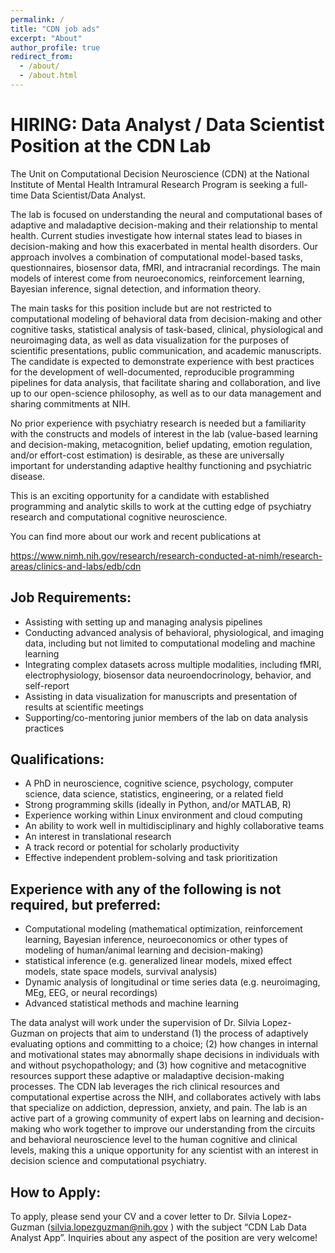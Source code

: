 ```yaml
---
permalink: /
title: "CDN job ads"
excerpt: "About"
author_profile: true
redirect_from: 
  - /about/
  - /about.html
---
```

HIRING: Data Analyst / Data Scientist Position at the CDN Lab 
======
The Unit on Computational Decision Neuroscience (CDN) at the National Institute of Mental Health Intramural Research Program is seeking a full-time Data Scientist/Data Analyst.

The lab is focused on understanding the neural and computational bases of adaptive and maladaptive decision-making and their relationship to mental health. Current studies investigate how internal states lead to biases in decision-making and how this exacerbated in mental health disorders. Our approach involves a combination of computational model-based tasks, questionnaires, biosensor data, fMRI, and intracranial recordings. The main models of interest come from neuroeconomics, reinforcement learning, Bayesian inference, signal detection, and information theory. 

The main tasks for this position include but are not restricted to computational modeling of behavioral data from decision-making and other cognitive tasks, statistical analysis of task-based, clinical, physiological and neuroimaging data, as well as data visualization for the purposes of scientific presentations, public communication, and academic manuscripts. The candidate is expected to demonstrate experience with best practices for the development of well-documented, reproducible programming pipelines for data analysis, that facilitate sharing and collaboration, and live up to our open-science philosophy, as well as to our data management and sharing commitments at NIH.

No prior experience with psychiatry research is needed but a familiarity with the constructs and models of interest in the lab (value-based learning and decision-making, metacognition, belief updating, emotion regulation, and/or effort-cost estimation) is desirable, as these are universally important for understanding adaptive healthy functioning and psychiatric disease.

This is an exciting opportunity for a candidate with established programming and analytic skills to work at the cutting edge of psychiatry research and computational cognitive neuroscience. 

You can find more about our work and recent publications at

https://www.nimh.nih.gov/research/research-conducted-at-nimh/research-areas/clinics-and-labs/edb/cdn

Job Requirements:
------
- Assisting with setting up and managing analysis pipelines
- Conducting advanced analysis of behavioral, physiological, and imaging data, including but not limited to computational modeling and machine learning
- Integrating complex datasets across multiple modalities, including fMRI, electrophysiology, biosensor data neuroendocrinology, behavior, and self-report
- Assisting in data visualization for manuscripts and presentation of results at scientific meetings
- Supporting/co-mentoring junior members of the lab on data analysis practices

Qualifications:
------
- A PhD in neuroscience, cognitive science, psychology, computer science, data science, statistics, engineering, or a related field
- Strong programming skills (ideally in Python, and/or MATLAB, R)
- Experience working within Linux environment and cloud computing
- An ability to work well in multidisciplinary and highly collaborative teams
- An interest in translational research
- A track record or potential for scholarly productivity
- Effective independent problem-solving and task prioritization

Experience with any of the following is not required, but preferred:
------
- Computational modeling (mathematical optimization, reinforcement learning, Bayesian inference, neuroeconomics or other types of modeling of human/animal learning and decision-making)
- statistical inference (e.g. generalized linear models, mixed effect models, state space models, survival analysis)
- Dynamic analysis of longitudinal or time series data (e.g. neuroimaging, MEg, EEG, or neural recordings)
- Advanced statistical methods and machine learning

The data analyst will work under the supervision of Dr. Silvia Lopez-Guzman on projects that aim to understand (1) the process of adaptively evaluating options and committing to a choice; (2) how changes in internal and motivational states may abnormally shape decisions in individuals with and without psychopathology; and (3) how cognitive and metacognitive resources support these adaptive or maladaptive decision-making processes. The CDN lab leverages the rich clinical resources and computational expertise across the NIH, and collaborates actively with labs that specialize on addiction, depression, anxiety, and pain. The lab is an active part of a growing community of expert labs on learning and decision-making who work together to improve our understanding from the circuits and behavioral neuroscience level to the human cognitive and clinical levels, making this a unique opportunity for any scientist with an interest in decision science and computational psychiatry.

How to Apply:
------
To apply, please send your CV and a cover letter to Dr. Silvia Lopez-Guzman (silvia.lopezguzman@nih.gov ) with the subject “CDN Lab Data Analyst App”. Inquiries about any aspect of the position are very welcome!

